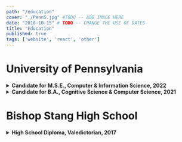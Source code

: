 ```yaml
---
path: "/education"
cover: "./Penn5.jpg" #TODO -- ADD IMAGE HERE
date: "2018-10-15" # TODO -- CHANGE THE USE OF DATES
title: "Education"
published: true
tags: ['website', 'react', 'other']
---
```

# University of Pennsylvania
<details>
  <summary><b>Candidate for M.S.E., Computer & Information Science, 2022</b></summary>
  
  **School of Engineering & Applied Science**
  **GPA: 3.85 / 4.00**
  <details>
    <summary><b>Coursework</b></summary>

    * CIS 519: Applied Machine Learning
    * CIS 530: Computational Linguistics
    * CIS 550: Database & Information Systems

  </details>

</details>

<details>
  <summary><b>Candidate for B.A., Cognitive Science & Computer Science, 2021</b></summary>
  
  **College of Arts & Sciences**
  **Concentration: Computation & Cognition**
  **Minors: Mathematics & Linguistics**
  **GPA: 3.93 / 4.00**
  <details>
    <summary><b>Awards & Honors</b></summary>

    * Dean's List, 2017 - Present
    * Google CSR Research Fellow, 2019
    * Summer Research Paleontology Stipend Recipient, 2018

  </details>

  <details>
    <summary><b>Computer Science Coursework</b></summary>

    * CIS 099: Independent Study / Research
    * CIS 110: Introduction to Computer Programming
    * CIS 120: Computer Programming Techniques
    * CIS 160: Discrete Mathematics
    * CIS 121: Datastructures & Algorithms
    * CIS 240: Computer Systems & Architecture
    * CIS 262: Automata, Computability, & Complexity
    * CIS 320: Algorithms
    * CIS 519: Applied Machine Learning
    * CIS 530: Computational Linguistics
    * CIS 550: Database & Information Systems
    * CIS 571: Computer Organization & Design

  </details>

  <details>
    <summary><b>Cognitive Science Coursework</b></summary>

    * BIBB 030: Neurobiology of Brain Disorders
    * BIBB 249: Cognitive Neuroscience
    * CIS 140: Introduction to Cognitive Science
    * LING 106: Formal Linguistics
    * LING 151: Language & Thought
    * LING 250: Syntax
    * LING 270: Language Acquisition
    * OIDD 290: Decision Processes
    * PSYC 001: Introduction to Experimental Psychology

  </details>

  <details>
    <summary><b>Other Quantitative Coursework</b></summary>

    * ASTR 006: Solarsystems & Exoplanets
    * ECON 001: Microeconomics
    * ECON 002: Macroeconomics
    * ENVS 100: Introduction to Environmental Science
    * ESE 301: Engineering Probability & Statistics
    * MATH 104: Calculus I (AP Credit)
    * MATH 116: Honors Calculus
    * MATH 240: Linear Algebra & Differential Equations (Placement Test Credit)
    * MATH 313: Computational Linear Algebra
    * PHYS 101: General Physics with Lab (AP Credit)

  </details>

  <details>
    <summary><b>Humanities & Social Science Coursework</b></summary>

    * CIMS 102: World Film History: 1945 - Present
    * GSWS 002: Gender & Society
    * HIST 135: Cold War: A Global History
    * LATN 204: Intermediate Latin Poetry
    * PHIL 002: Philosophical Ethics
    * PHIL 004: History of Modern Philosophy
    * PSYC 170: Social Psychology

  </details>

</details>

# Bishop Stang High School
<details>
  <summary><b>High School Diploma, Valedictorian, 2017</b></summary>
  
  **Weighted GPA: 4.25 / 4.00**
  **ACT: 35 / 36**
  <details>
    <summary><b>Awards & Honors</b></summary>

    * Valedictorian, 2017
    * AP Scholar with Distinction, 2017
    * Class Board, Secretary (Elected), 2015 - 2017
    * National Honor Society, Treasurer (Elected), 2015 - 2017
    * Math Team, Co-Captain (Appointed), 2015 - 2017
    * National Merit Commended Scholar, 2016
    * Harvard Book Award, 2016
    * United States Figure Skating Gold Medalist, Moves in the Field, 2016
    * Anthony Fernandes Sportsmanship Award, Falmouth Figure Skating Club, 2016
    * Scholastic Art Awards, Honorable Mention, 2013; 2015
    * Massachusetts Regional Science Fair, 3rd Place, 2014
    * Scholastic Art Awards, Silver Key, 2013

  </details>

  <details>
    <summary><b>Advanced Placement Coursework</b></summary>

    * Biology
    * Calculus A/B
    * Calculus B/C
    * English Language & Composition
    * English Literature & Composition
    * Physics I
    * Physics II
    * Statistics
    * United States History

  </details>

  <details>
    <summary><b>Clubs & Activities</b></summary>

    * Figure Skating
    * Theater on Ice
    * Visual Arts
    * Math Team
    * Student Council
    * National Honor Society
    * Peer Mentor

  </details>

</details>